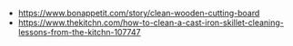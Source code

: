 - https://www.bonappetit.com/story/clean-wooden-cutting-board
- https://www.thekitchn.com/how-to-clean-a-cast-iron-skillet-cleaning-lessons-from-the-kitchn-107747

